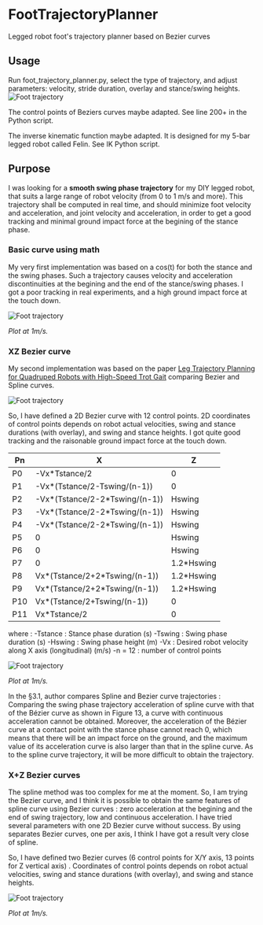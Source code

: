 # FootTrajectoryPlanner
 Legged robot foot's trajectory planner based on Bezier curves
 
## Usage
Run foot_trajectory_planner.py, select the type of trajectory, and adjust parameters: velocity, stride duration, overlay and stance/swing heights.
![Foot trajectory](https://github.com/pat92fr/FootTrajectoryPlanner/blob/main/02-Result/2022-03-27%20X%20and%20Y%20Bezier%20Curves%20proposed%20by%20Pat92fr.png?raw=true)

The control points of Beziers curves maybe adapted. See line 200+ in the Python script.

The inverse kinematic function maybe adapted. It is designed for my 5-bar legged robot called Felin. See IK Python script.

## Purpose
I was looking for a **smooth swing phase trajectory** for my DIY legged robot, that suits a large range of robot velocity (from 0 to 1 m/s and more). This trajectory shall be computed in real time, and should minimize foot velocity and acceleration, and joint velocity and acceleration, in order to get a good tracking and minimal ground impact force at the begining of the stance phase. 

### Basic curve using math
My very first implementation was based on a cos(t) for both the stance and the swing phases. Such a trajectory causes velocity and acceleration discontinuities at the begining and the end of the stance/swing phases. I got a poor tracking in real experiments, and a high ground impact force at the touch down.

![Foot trajectory](https://github.com/pat92fr/FootTrajectoryPlanner/blob/main/02-Result/XZ%20Cosinus.png)

*Plot at 1m/s.*

### XZ Bezier curve 
My second implementation was based on the paper [Leg Trajectory Planning for Quadruped Robots with High-Speed Trot Gait](https://github.com/pat92fr/FootTrajectoryPlanner/blob/main/00-Papers/Leg_Trajectory_Planning_for_Quadruped_Robots_with_.pdf) comparing Bezier and Spline curves. 

![Foot trajectory](https://github.com/pat92fr/FootTrajectoryPlanner/blob/main/00-Papers/Figure%2012.%20The%20Bezier%20curve%20trajectory.png)

So, I have defined a 2D Bezier curve with 12 control points. 2D coordinates of control points depends on robot actual velocities, swing and stance durations (with overlay), and swing and stance heights. I got quite good tracking and the raisonable ground impact force at the touch down. 

|Pn|X|Z|
|---|---|---|
|P0|-Vx\*Tstance/2|0|
|P1|-Vx\*(Tstance/2-Tswing/(n-1))|0|
|P2|-Vx\*(Tstance/2-2\*Tswing/(n-1))|Hswing|
|P3|-Vx\*(Tstance/2-2\*Tswing/(n-1))|Hswing|
|P4|-Vx\*(Tstance/2-2\*Tswing/(n-1))|Hswing|
|P5|0|Hswing|
|P6|0|Hswing|
|P7|0|1.2\*Hswing|
|P8|Vx\*(Tstance/2+2\*Tswing/(n-1))|1.2\*Hswing|
|P9|Vx\*(Tstance/2+2\*Tswing/(n-1))|1.2\*Hswing|
|P10|Vx\*(Tstance/2+Tswing/(n-1))|0|
|P11|Vx\*Tstance/2|0|

where :
-Tstance : Stance phase duration (s)
-Tswing : Swing phase duration (s)
-Hswing : Swing phase height (m)
-Vx : Desired robot velocity along X axis (longitudinal) (m/s)
-n = 12 : number of control points
    
![Foot trajectory](https://github.com/pat92fr/FootTrajectoryPlanner/blob/main/02-Result/XZ%20Bezier.png)

*Plot at 1m/s.*

In the §3.1, author compares Spline and Bezier curve trajectories : Comparing the swing phase trajectory acceleration of spline curve with that of the Bézier curve as shown in Figure 13, a curve with continuous acceleration cannot be obtained. Moreover, the acceleration of the Bézier curve at a contact point with the stance phase cannot reach 0, which means that there will be an impact force on the ground, and the maximum value of its acceleration curve is also larger than that in the spline curve. As to the spline curve trajectory, it will be more difficult to obtain the trajectory.

### X+Z Bezier curves 
The spline method was too complex for me at the moment. So, I am trying the Bezier curve, and I think it is possible to obtain the same features of spline curve using Bezier curves : zero acceleration at the begining and the end of swing trajectory, low and continuous acceleration. I have tried several parameters with one 2D Bezier curve without success. By using separates Bezier curves, one per axis, I think I have got a result very close of spline.

So, I have defined two Bezier curves (6 control points for X/Y axis, 13 points for Z vertical axis) . Coordinates of control points depends on robot actual velocities, swing and stance durations (with overlay), and swing and stance heights.

![Foot trajectory](https://github.com/pat92fr/FootTrajectoryPlanner/blob/main/02-Result/XZ%20Dual%20Bezier.png)

*Plot at 1m/s.*

